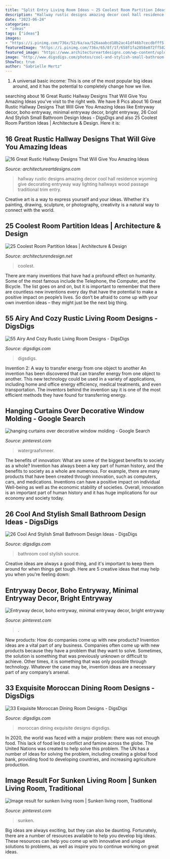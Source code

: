 ```yaml
---
title: "Split Entry Living Room Ideas ~ 25 Coolest Room Partition Ideas"
description: "Hallway rustic designs amazing decor cool hall residence wyoming give decorating entryway way lighting hallways wood passage traditional trim entry"
date: "2023-06-24"
categories:
- "ideas"
tags: ["ideas"]
images:
- "https://i.pinimg.com/736x/52/6a/aa/526aaabcd10b2ac41df46b7cecdbfff5.jpg"
featuredImage: "https://i.pinimg.com/736x/65/8f/1f/658f1fa2858e072ff582a2d3e9d9c5fb.jpg"
featured_image: "https://www.architectureartdesigns.com/wp-content/uploads/2015/05/16-Great-Rustic-Hallway-Designs-That-Will-Give-You-Amazing-Ideas-12-630x945.jpg"
image: "http://www.digsdigs.com/photos/cool-and-stylish-small-bathroom-design-ideas-20-554x828.jpg"
ShowToc: true
author: "Gabrielle Mertz"
---
```



1. A universal basic income: This is one of the most popular big ideas around, and it has the potential to completely change how we live.

	

		
searching about 16 Great Rustic Hallway Designs That Will Give You Amazing Ideas you've visit to the right web. We have 8 Pics about 16 Great Rustic Hallway Designs That Will Give You Amazing Ideas like Entryway decor, boho entryway, minimal entryway decor, bright entryway, 26 Cool And Stylish Small Bathroom Design Ideas - DigsDigs and also 25 Coolest Room Partition Ideas | Architecture &amp; Design. Here it is:
		
    
## 16 Great Rustic Hallway Designs That Will Give You Amazing Ideas

<img loading=lazy src="https://www.architectureartdesigns.com/wp-content/uploads/2015/05/16-Great-Rustic-Hallway-Designs-That-Will-Give-You-Amazing-Ideas-12-630x945.jpg" onerror="this.onerror=null;this.src='https://tse1.mm.bing.net/th?id=OIP.akzpj3-md8_oFOzwcdWO0QHaLH&amp;pid=15.1';" alt="16 Great Rustic Hallway Designs That Will Give You Amazing Ideas">

_Source: architectureartdesigns.com_

>hallway rustic designs amazing decor cool hall residence wyoming give decorating entryway way lighting hallways wood passage traditional trim entry. 

	

Creative art is a way to express yourself and your ideas. Whether it's painting, drawing, sculpture, or photography, creativity is a natural way to connect with the world.

    
## 25 Coolest Room Partition Ideas | Architecture &amp; Design

<img loading=lazy src="https://cdn.architecturendesign.net/wp-content/uploads/2014/08/1446.jpg" onerror="this.onerror=null;this.src='https://tse1.mm.bing.net/th?id=OIP.6iDV5z49ztLLQfWfhoEl0AHaJV&amp;pid=15.1';" alt="25 Coolest Room Partition Ideas | Architecture &amp; Design">

_Source: architecturendesign.net_

>coolest. 

	

There are many inventions that have had a profound effect on humanity. Some of the most famous include the Telephone, the Computer, and the Bicycle. The list goes on and on, but it is important to remember that there are countless new inventions every day that have the potential to make a positive impact on people’s lives. So don’t be afraid to come up with your own invention ideas – they might just be the next big thing.

    
## 55 Airy And Cozy Rustic Living Room Designs - DigsDigs

<img loading=lazy src="https://www.digsdigs.com/photos/airy-and-cozy-rustic-living-room-designs-36.jpg" onerror="this.onerror=null;this.src='https://tse2.mm.bing.net/th?id=OIP.TptxlIgTXeMNxZRYzm4XfgHaLO&amp;pid=15.1';" alt="55 Airy And Cozy Rustic Living Room Designs - DigsDigs">

_Source: digsdigs.com_

>digsdigs. 

	

Invention 2: A way to transfer energy from one object to another
An invention has been discovered that can transfer energy from one object to another. This new technology could be used in a variety of applications, including home and office energy efficiency, medical treatments, and even transportation. The inventors behind the invention say it is one of the most efficient methods they have found for transferring energy.

    
## Hanging Curtains Over Decorative Window Molding - Google Search

<img loading=lazy src="https://i.pinimg.com/736x/52/6a/aa/526aaabcd10b2ac41df46b7cecdbfff5.jpg" onerror="this.onerror=null;this.src='https://tse3.mm.bing.net/th?id=OIP.9g2THQfgQpMnMnEULVY7kwHaLM&amp;pid=15.1';" alt="hanging curtains over decorative window molding - Google Search">

_Source: pinterest.com_

>watergraafsmeer. 

	

The benefits of innovation: What are some of the biggest benefits to society as a whole?
Invention has always been a key part of human history, and the benefits to society as a whole are numerous. For example, there are many products that have been created through innovation, such as computers, cars, and medications. Inventions can have a positive impact on individual Well-being as well as the economic stability of societies. Overall, innovation is an important part of human history and it has huge implications for our economy and society today.

    
## 26 Cool And Stylish Small Bathroom Design Ideas - DigsDigs

<img loading=lazy src="http://www.digsdigs.com/photos/cool-and-stylish-small-bathroom-design-ideas-20-554x828.jpg" onerror="this.onerror=null;this.src='https://tse4.mm.bing.net/th?id=OIP.cGhVTn5mZTJTT7ryVT9TQAHaLE&amp;pid=15.1';" alt="26 Cool And Stylish Small Bathroom Design Ideas - DigsDigs">

_Source: digsdigs.com_

>bathroom cool stylish source. 

	

Creative ideas are always a good thing, and it's important to keep them around for when things get tough. Here are 5 creative ideas that may help you when you're feeling down: 

    
## Entryway Decor, Boho Entryway, Minimal Entryway Decor, Bright Entryway

<img loading=lazy src="https://i.pinimg.com/736x/65/8f/1f/658f1fa2858e072ff582a2d3e9d9c5fb.jpg" onerror="this.onerror=null;this.src='https://tse2.mm.bing.net/th?id=OIP.VpAMyn-TMhgOvOUqWULnHwHaLH&amp;pid=15.1';" alt="Entryway decor, boho entryway, minimal entryway decor, bright entryway">

_Source: pinterest.com_

>. 

	

New products: How do companies come up with new products?
Invention ideas are a vital part of any business. Companies often come up with new products because they have a problem that they want to solve. Sometimes, the solution is something that was previously unknown or difficult to achieve. Other times, it is something that was only possible through technology. Whatever the case may be, invention ideas are a necessary part of any company’s arsenal.

    
## 33 Exquisite Moroccan Dining Room Designs - DigsDigs

<img loading=lazy src="https://www.digsdigs.com/photos/exquisite-moroccan-dining-room-designs-8-554x797.jpg" onerror="this.onerror=null;this.src='https://tse1.mm.bing.net/th?id=OIP.7idWVSpG3yLkVc3DcdakdAHaKp&amp;pid=15.1';" alt="33 Exquisite Moroccan Dining Room Designs - DigsDigs">

_Source: digsdigs.com_

>moroccan dining exquisite designs digsdigs. 

	

In 2020, the world was faced with a major problem: there was not enough food. This lack of food led to conflict and famine across the globe. The United Nations was created to help solve this problem. The UN has a number of ideas for solving the problem, including creating a global food bank, providing food to developing countries, and increasing agriculture production.

    
## Image Result For Sunken Living Room | Sunken Living Room, Traditional

<img loading=lazy src="https://i.pinimg.com/736x/cc/eb/d0/ccebd0934f53cd08dc11f6eeef0e6438.jpg" onerror="this.onerror=null;this.src='https://tse4.mm.bing.net/th?id=OIP.cjtubQvbo_nPoT5MStAxRgHaE7&amp;pid=15.1';" alt="Image result for sunken living room | Sunken living room, Traditional">

_Source: pinterest.com_

>sunken. 

	

Big ideas are always exciting, but they can also be daunting. Fortunately, there are a number of resources available to help you develop big ideas. These resources can help you come up with innovative and unique solutions to problems, as well as inspire you to continue working on great ideas.


